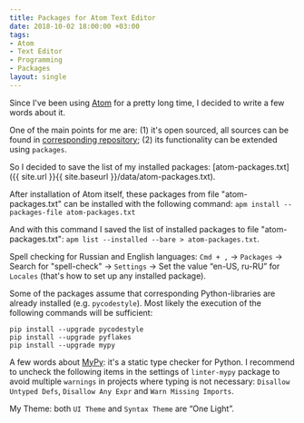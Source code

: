 ```yaml
---
title: Packages for Atom Text Editor
date: 2018-10-02 18:00:00 +03:00
tags:
- Atom
- Text Editor
- Programming
- Packages
layout: single
---
```


Since I've been using [Atom](https://atom.io) for a pretty long time, I decided to write a few words about it.

One of the main points for me are: (1) it's open sourced, all sources can be found in [corresponding repository](https://github.com/atom/atom); (2) its functionality can be extended using `packages`.

So I decided to save the list of my installed packages: [atom-packages.txt]({{ site.url }}{{ site.baseurl }}/data/atom-packages.txt).

After installation of Atom itself, these packages from file "atom-packages.txt" can be installed with the following command: `apm install --packages-file atom-packages.txt`

And with this command I saved the list of installed packages to file "atom-packages.txt": `apm list --installed --bare > atom-packages.txt`.

Spell checking for Russian and English languages: `Cmd + ,` -> `Packages` -> Search for "spell-check" -> `Settings` -> Set the value “en-US, ru-RU” for `Locales` (that's how to set up any installed package).

Some of the packages assume that corresponding Python-libraries are already installed (e.g. `pycodestyle`). Most likely the execution of the following commands will be sufficient:
```
pip install --upgrade pycodestyle
pip install --upgrade pyflakes
pip install --upgrade mypy
```

A few words about [MyPy](http://mypy-lang.org/index.html): it's a static type checker for Python. I recommend to uncheck the following items in the settings of `linter-mypy` package to avoid multiple `warnings` in projects where typing is not necessary: `Disallow Untyped Defs`, `Disallow Any Expr` and `Warn Missing Imports`.

My Theme: both `UI Theme` and `Syntax Theme` are “One Light”.
